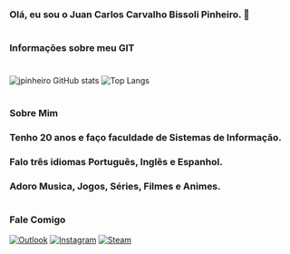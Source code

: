 ### Olá, eu sou o Juan Carlos Carvalho Bissoli Pinheiro. 👋
#
##
#
### Informações sobre meu GIT 
#
![jpinheiro GitHub stats](https://github-readme-stats.vercel.app/api?username=jpinheiro04&show_icons=true&theme=radical) ![Top Langs](https://github-readme-stats.vercel.app/api/top-langs/?username=jpinheiro04&hide_progress=true)
#
##
#

### Sobre Mim
### Tenho 20 anos e faço faculdade de Sistemas de Informação.
### Falo três idiomas Português, Inglês e Espanhol.
### Adoro Musica, Jogos, Séries, Filmes e Animes.
#
##
#
### Fale Comigo
[![Outlook](https://img.shields.io/badge/Microsoft_Outlook-0078D4?style=for-the-badge&logo=microsoft-outlook&logoColor=white)](mailto:jpinheiro04@outlook.com) [![Instagram](https://img.shields.io/badge/Instagram-E4405F?style=for-the-badge&logo=instagram&logoColor=white)](https://www.instagram.com/jpinheiro04_/) [![Steam](https://img.shields.io/badge/Steam-000000?style=for-the-badge&logo=steam&logoColor=white)](https://steamcommunity.com/id/jpinheiro04/)

